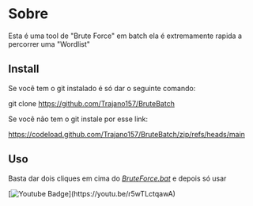 # Sobre

Esta é uma tool de "Brute Force" em batch ela é extremamente rapida a percorrer uma "Wordlist"

## Install
Se você tem o git instalado é só dar o seguinte comando:

git clone https://github.com/Trajano157/BruteBatch

Se você não tem o git instale por esse link:

https://codeload.github.com/Trajano157/BruteBatch/zip/refs/heads/main

## Uso
Basta dar dois cliques em cima do *[BruteForce.bat](https://github.com/Trajano157/BruteForce.bat/blob/main/BruteForce.bat "BruteForce.bat")*
e depois só usar 



[![Youtube Badge](https://img.shields.io/badge/-Youtube-FF0000?style=flat-square&labelColor=FF0000&logo=youtube&logoColor=white&link(https://youtu.be/r5wTLctqawA))](https://youtu.be/r5wTLctqawA)
